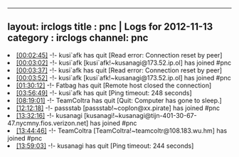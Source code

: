 
---
layout: irclogs
title : pnc | Logs for 2012-11-13
category : irclogs
channel: pnc
---
<li class="logitem"><a href="#00:02:45" name="00:02:45" class="time">[00:02:45]</a> -!- <span class="quit">kusi`afk</span> has quit [Read error: Connection reset by peer] </li>
<li class="logitem"><a href="#00:03:02" name="00:03:02" class="time">[00:03:02]</a> -!- <span class="join">kusi`afk</span> [kusi`afk!~kusanagi@173.52.ip.ol] has joined #pnc </li>
<li class="logitem"><a href="#00:03:37" name="00:03:37" class="time">[00:03:37]</a> -!- <span class="quit">kusi`afk</span> has quit [Read error: Connection reset by peer] </li>
<li class="logitem"><a href="#00:03:52" name="00:03:52" class="time">[00:03:52]</a> -!- <span class="join">kusi`afk</span> [kusi`afk!~kusanagi@173.52.ip.ol] has joined #pnc </li>
<li class="logitem"><a href="#01:30:12" name="01:30:12" class="time">[01:30:12]</a> -!- <span class="quit">Fatbag</span> has quit [Remote host closed the connection] </li>
<li class="logitem"><a href="#03:56:49" name="03:56:49" class="time">[03:56:49]</a> -!- <span class="quit">kusi`afk</span> has quit [Ping timeout: 248 seconds] </li>
<li class="logitem"><a href="#08:19:01" name="08:19:01" class="time">[08:19:01]</a> -!- <span class="quit">TeamColtra</span> has quit [Quit: Computer has gone to sleep.] </li>
<li class="logitem"><a href="#12:12:18" name="12:12:18" class="time">[12:12:18]</a> -!- <span class="join">passstab</span> [passstab!~coplon@xx.pirate] has joined #pnc </li>
<li class="logitem"><a href="#13:32:16" name="13:32:16" class="time">[13:32:16]</a> -!- <span class="join">kusanagi</span> [kusanagi!~kusanagi@tijn-401-30-67-47.nycmny.fios.verizon.net] has joined #pnc </li>
<li class="logitem"><a href="#13:44:46" name="13:44:46" class="time">[13:44:46]</a> -!- <span class="join">TeamColtra</span> [TeamColtra!~teamcoltr@108.183.wu.hm] has joined #pnc </li>
<li class="logitem"><a href="#13:59:03" name="13:59:03" class="time">[13:59:03]</a> -!- <span class="quit">kusanagi</span> has quit [Ping timeout: 244 seconds] </li>


